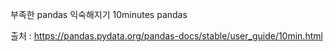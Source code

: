부족한 pandas 익숙해지기
10minutes pandas

출처 : https://pandas.pydata.org/pandas-docs/stable/user_guide/10min.html
